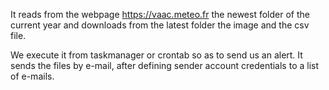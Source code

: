 It reads from the webpage https://vaac.meteo.fr the newest folder of the current year and downloads from the latest folder the image and the
csv file.

We execute it from taskmanager or crontab so as to send us an alert.
It sends the files by e-mail, after defining sender account credentials to a list of e-mails.
